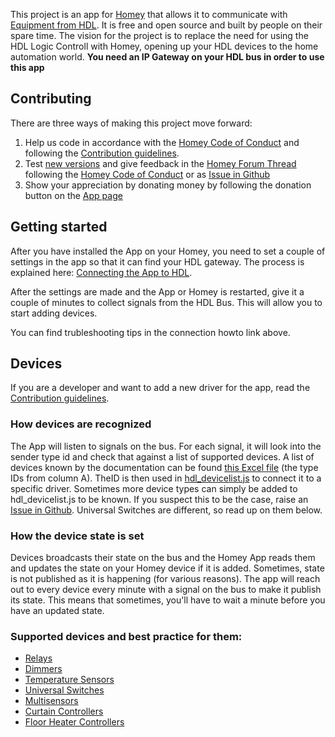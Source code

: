 This project is an app for [Homey](https://homey.app/) that allows it to communicate with [Equipment from HDL](http://hdlautomation.com/). It is free and open source and built by people on their spare time. The vision for the project is to replace the need for using the HDL Logic Controll with Homey, opening up your HDL devices to the home automation world. **You need an IP Gateway on your HDL bus in order to use this app**

## Contributing
There are three ways of making this project move forward:
1. Help us code in accordance with the [Homey Code of Conduct](CODE_OF_CONDUCT.md) and following the [Contribution guidelines](CONTRIBUTING.md).
2. Test [new versions](https://homey.app/no-no/app/com.github.alydersen.hdl-smartbus-homey/HDL-SmartBus/test/) and give feedback in the [Homey Forum Thread](https://community.homey.app/t/app-pro-hdl-smartbus/26575) following the [Homey Code of Conduct](CODE_OF_CONDUCT.md) or as [Issue in Github](CONTRIBUTING.md)
3. Show your appreciation by donating money by following the donation button on the [App page](https://homey.app/no-no/app/com.github.alydersen.hdl-smartbus-homey/HDL-SmartBus/)

## Getting started
After you have installed the App on your Homey, you need to set a couple of settings in the app so that it can find your HDL gateway. The process is explained here: [Connecting the App to HDL](CONNECTING.md).

After the settings are made and the App or Homey is restarted, give it a couple of minutes to collect signals from the HDL Bus. This will allow you to start adding devices.

You can find trubleshooting tips in the connection howto link above.

## Devices
If you are a developer and want to add a new driver for the app, read the [Contribution guidelines](CONTRIBUTING.md).

### How devices are recognized
The App will listen to signals on the bus. For each signal, it will look into the sender type id and check that against a list of supported devices. A list of devices known by the documentation can be found [this Excel file](https://github.com/alydersen/hdl-smartbus-homey/blob/v1.0.4/assets/defDeviceType.xlsx) (the type IDs from column A). TheID is then used in [hdl_devicelist.js](https://github.com/alydersen/hdl-smartbus-homey/blob/v1.0.4/hdl/hdl_devicelist.js) to connect it to a specific driver. Sometimes more device types can simply be added to hdl_devicelist.js to be known. If you suspect this to be the case, raise an [Issue in Github](CONTRIBUTING.md). Universal Switches are different, so read up on them below.

### How the device state is set
Devices broadcasts their state on the bus and the Homey App reads them and updates the state on your Homey device if it is added. Sometimes, state is not published as it is happening (for various reasons). The app will reach out to every device every minute with a signal on the bus to make it publish its state. This means that sometimes, you'll have to wait a minute before you have an updated state.

### Supported devices and best practice for them:
- [Relays](DEVICES_RELAYS.md)
- [Dimmers](DEVICES_DIMMERS.md)
- [Temperature Sensors](DEVICES_TEMPSENSORS.md)
- [Universal Switches](DEVICES_UVSWITCHES.md)
- [Multisensors](DEVICES_MULTISENSORS.md)
- [Curtain Controllers](DEVICES_CURTAINS.md)
- [Floor Heater Controllers](DEVICES_FLOORHEATERS.md)